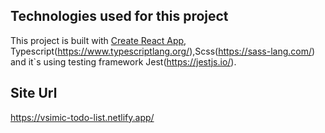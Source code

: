 ## Technologies used for this project

This project is built with [Create React App](https://github.com/facebook/create-react-app), Typescript(https://www.typescriptlang.org/),Scss(https://sass-lang.com/) and it`s using testing framework Jest(https://jestjs.io/).

## Site Url
https://vsimic-todo-list.netlify.app/
